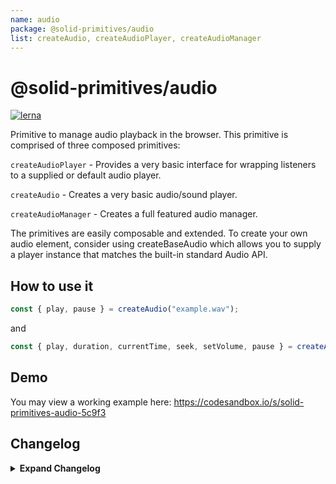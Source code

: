 ```yaml
---
name: audio
package: @solid-primitives/audio
list: createAudio, createAudioPlayer, createAudioManager
---
```


# @solid-primitives/audio

[![lerna](https://img.shields.io/badge/maintained%20with-lerna-cc00ff.svg)](https://lerna.js.org/)

Primitive to manage audio playback in the browser. This primitive is comprised of three composed primitives:

`createAudioPlayer` - Provides a very basic interface for wrapping listeners to a supplied or default audio player.

`createAudio` - Creates a very basic audio/sound player.

`createAudioManager` - Creates a full featured audio manager.

The primitives are easily composable and extended. To create your own audio element, consider using createBaseAudio which allows you to supply a player instance that matches the built-in standard Audio API.

## How to use it

```ts
const { play, pause } = createAudio("example.wav");
```

and

```ts
const { play, duration, currentTime, seek, setVolume, pause } = createAudioManager("example.wav");
```

## Demo

You may view a working example here: https://codesandbox.io/s/solid-primitives-audio-5c9f3

## Changelog

<details>
<summary><b>Expand Changelog</b></summary>

0.0.100

Pulling an early release of the package together and preparing for 1.0.0 release. No changes.

1.0.0

Minor clean-up, added tests and released.

1.0.1

Added testing and support for srcObject.

</details>
